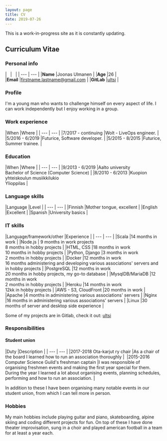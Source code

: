 ```yaml
---
layout: page
title: CV
date: 2019-07-26
---
```



<style>
    table, th, td, tr, table th, table tr, table td {
        border: none !important; /* Remove table borders */
        vertical-align: text-top;
    }
</style>

This is a work-in-progress site as it is constantly updating.

## Curriculum Vitae

### Personal info

| &nbsp; | &nbsp; |
| --- | --- |
|**Name** |Joonas Ulmanen |
|**Age** |26 |
|**Email** |firstname.lastname@gmail.com | 
|**GitLab** |[ultsi](https://gitlab.com/ultsi) |

### Profile

I'm a young man who wants to challenge himself on every aspect of life. I can work independently but I enjoy working in a group.

### Work experience

|When |Where |
| --- | --- |
|7/2017 - continuing |Wolt - LiveOps engineer. |
|5/2016 - 6/2019 |Futurice, Software developer. |
|5/2015 - 8/2015 |Futurice, Summer trainee. |

### Education

|When |Where |
| --- | --- |
|9/2013 - 6/2019 |Aalto university<br> Bachelor of Science (Computer Science) |
|8/2010 - 6/2013 |Kuopion yhteiskoulun musiikkilukio <br> Ylioppilas |

### Language skills

|Language |Level |
| --- | --- |
|Finnish |Mother tongue, excellent |
|English |Excellent |
|Spanish |University basics |

### IT skills

|Language/framework/other |Experience |
| --- | --- |
|Scala |14 months in work |
|Node.js | 9 months in work projects <br> 8 months in hobby projects |
|HTML, CSS |18 months in work <br> 10 months in hobby projects | 
|Python, Django |3 months in work <br> 2 months in hobby projects | 
|Docker |12 months in work <br> 16 months administering and developing various associations' servers and in hobby projects |
|PostgreSQL |12 months in work <br> 20 months in hobby projects, my go-to database |
|MysqlDB/MariaDB |12 months in work<br> 2 months in hobby projects |
|Heroku |14 months in work <br> 12kk in hobby projects |
|AWS - S3, CloudFront |20 months in work |
|Apache |4 months in administering various associations' servers |
|Nginx |16 months in administering various associations' servers |
|Linux |30 months of server and desktop side experience |

Some of my projects are in Gitlab, check it out: [ultsi](https://gitlab.com/ultsi)

### Responsibilities

#### Student union

|Duty |Description |
| --- | --- |
|2017-2018 Ota-karjut ry chair |As a chair of the board I learned how to run an association thoroughly |  
|2015-2016 Computer Science Guild's freshman captain |I was responsible of organising freshmen events and making the first year special for them. During the year I learned a lot about organising events, planning schedules, performing and how to run an association. |

In addition to these I have been organising many notable events in our student union, from which I can tell more in person. 

### Hobbies

My main hobbies include playing guitar and piano, skateboarding, alpine skiing and coding different projects for fun. On top of these I have done theater improvisation, sung in a choir and played american football in a team for at least a year each.
